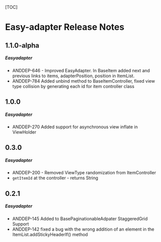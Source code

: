 [TOC]
# Easy-adapter Release Notes
## 1.1.0-alpha
##### Easyadapter
* ANDDEP-646 - Improved EasyAdapter. In BaseItem added next and previous links to items, adapterPosition, position in ItemList.
* ANDDEP-784 Added unbind method to BaseItemController, fixed view type collision by generating each id for item controller class
## 1.0.0
##### Easyadapter
* ANDDEP-270 Added support for asynchronous view inflate in ViewHolder
## 0.3.0
##### Easyadapter
* ANDDEP-200 - Removed ViewType randomization from ItemController
* `getItemId` at the controller - returns String
## 0.2.1
##### Easyadapter
* ANDDEP-145 Added to BasePaginationableAdpater StaggeredGrid Support
* ANDDEP-142 fixed a bug with the wrong addition of an element in the ItemList.addStickyHeaderIf() method